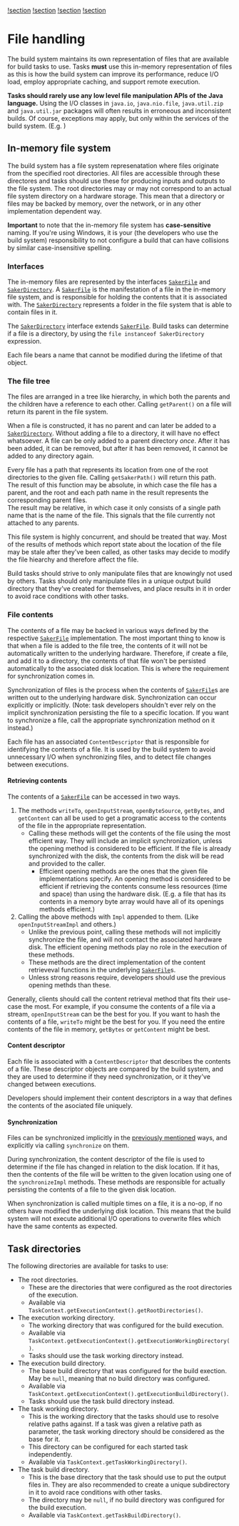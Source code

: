 [!section](filedependencies.md)
[!section](fileadditiondependency.md)
[!section](customfiles.md)
[!section](filemirroring.md)

# File handling

The build system maintains its own representation of files that are available for build tasks to use. Tasks **must** use this in-memory representation of files as this is how the build system can improve its performance, reduce I/O load, employ appropriate caching, and support remote execution.

<div class="doc-warning">

**Tasks should rarely use any low level file manipulation APIs of the Java language.** Using the I/O classes in `java.io`, `java.nio.file`, `java.util.zip` and `java.util.jar` packages will often results in erroneous and inconsistent builds. Of course, exceptions may apply, but only within the services of the build system. (E.g. [](filemirroring.md))

</div>

## In-memory file system

The build system has a file system represenatation where files originate from the specified root directories. All files are accessible through these directores and tasks should use these for producing inputs and outputs to the file system. The root directories may or may not correspond to an actual file system directory on a hardware storage. This mean that a directory or files may be backed by memory, over the network, or in any other implementation dependent way.

**Important** to note that the in-memory file system has **case-sensitive** naming. If you're using Windows, it is your (the developers who use the build system) responsibility to not configure a build that can have collisions by similar case-insensitive spelling.

### Interfaces

The in-memory files are represented by the interfaces [`SakerFile`](/javadoc/saker/build/file/SakerFile.html) and [`SakerDirectory`](/javadoc/saker/build/file/SakerDirectory.html). A [`SakerFile`](/javadoc/saker/build/file/SakerFile.html) is the manifestation of a file in the in-memory file system, and is responsible for holding the contents that it is associated with. The [`SakerDirectory`](/javadoc/saker/build/file/SakerDirectory.html) represents a folder in the file system that is able to contain files in it.

The [`SakerDirectory`](/javadoc/saker/build/file/SakerDirectory.html) interface extends [`SakerFile`](/javadoc/saker/build/file/SakerFile.html). Build tasks can determine if a file is a directory, by using the `file instanceof SakerDirectory` expression.

Each file bears a name that cannot be modified during the lifetime of that object. 

### The file tree

The files are arranged in a tree like hierarchy, in which both the parents and the children have a reference to each other. Calling `getParent()` on a file will return its parent in the file system.

When a file is constructed, it has no parent and can later be added to a [`SakerDirectory`](/javadoc/saker/build/file/SakerDirectory.html). Without adding a file to a directory, it will have no effect whatsoever. A file can be only added to a parent directory *once*. After it has been added, it can be removed, but after it has been removed, it cannot be added to any directory again.

Every file has a path that represents its location from one of the root directories to the given file. Calling `getSakerPath()` will return this path.\
The result of this function may be absolute, in which case the file has a parent, and the root and each path name in the result represents the corresponding parent files. \
The result may be relative, in which case it only consists of a single path name that is the name of the file. This signals that the file currently not attached to any parents.

This file system is highly concurrent, and should be treated that way. Most of the results of methods which report state about the location of the file may be stale after they've been called, as other tasks may decide to modify the file hiearchy and therefore affect the file.

Build tasks should strive to only manipulate files that are knowingly not used by others. Tasks should only manipulate files in a unique output build directory that they've created for themselves, and place results in it in order to avoid race conditions with other tasks.

### File contents

The contents of a file may be backed in various ways defined by the respective [`SakerFile`](/javadoc/saker/build/file/SakerFile.html) implementation. The most important thing to know is that when a file is added to the file tree, the contents of it will not be automatically written to the underlying hardware. Therefore, if create a file, and add it to a directory, the contents of that file won't be persisted automatically to the associated disk location. This is where the requirement for synchronization comes in.

Synchronization of files is the process when the contents of [`SakerFile`](/javadoc/saker/build/file/SakerFile.html)s are written out to the underlying hardware disk. Synchronization can occur explicitly or implicitly. (Note: task developers shouldn't ever rely on the implicit synchronization persisting the file to a specific location. If you want to synchronize a file, call the appropriate synchronization method on it instead.)

Each file has an associated `ContentDescriptor` that is responsible for identifying the contents of a file. It is used by the build system to avoid unnecessary I/O when synchronizing files, and to detect file changes between executions.

#### Retrieving contents

The contents of a [`SakerFile`](/javadoc/saker/build/file/SakerFile.html) can be accessed in two ways. 

1. The methods `writeTo`, `openInputStream`, `openByteSource`, `getBytes`, and `getContent` can all be used to get a programatic access to the contents of the file in the appropriate representation.
	* Calling these methods will get the contents of the file using the most efficient way. They will include an implicit synchronization, unless the opening method is considered to be efficient. If the file is already synchronized with the disk, the contents from the disk will be read and provided to the caller.
		* Efficient opening methods are the ones that the given file implementations specify. An opening method is considered to be efficient if retrieving the contents consume less resources (time and space) than using the hardware disk. (E.g. a file that has its contents in a memory byte array would have all of its openings methods efficient.)
2. Calling the above methods with `Impl` appended to them. (Like `openInputStreamImpl` and others.)
	* Unlike the previous point, calling these methods will not implicitly synchronize the file, and will not contact the associated hardware disk. The efficient opening methods play no role in the execution of these methods.
	* These methods are the direct implementation of the content retrieveval functions in the underlying [`SakerFile`](/javadoc/saker/build/file/SakerFile.html)s.
	* Unless strong reasons require, developers should use the previous opening methds than these.

Generally, clients should call the content retrieval method that fits their use-case the most. For example, if you consume the contents of a file via a stream, `openInputStream` can be the best for you. If you want to hash the contents of a file, `writeTo` might be the best for you. If you need the entire contents of the file in memory, `getBytes` or `getContent` might be best.

#### Content descriptor

Each file is associated with a `ContentDescriptor` that describes the contents of a file. These descriptor objects are compared by the build system, and they are used to determine if they need synchronization, or it they've changed between executions.

Developers should implement their content descriptors in a way that defines the contents of the asociated file uniquely.

#### Synchronization

Files can be synchronized implicitly in the [previously mentioned](#retrieving-contents) ways, and explicitly via calling `synchronize` on them.

During synchronization, the content descriptor of the file is used to determine if the file has changed in relation to the disk location. If it has, then the contents of the file will be written to the given location using one of the `synchronizeImpl` methods. These methods are responsible for actually persisting the contents of a file to the given disk location.

When synchronization is called multiple times on a file, it is a no-op, if no others have modified the underlying disk location. This means that the build system will not execute additional I/O operations to overwrite files which have the same contents as expected.

## Task directories

The following directories are available for tasks to use:

* The root directories.
	* These are the directories that were configured as the root directories of the execution.
	* Available via `TaskContext.getExecutionContext().getRootDirectories()`.
* The execution working directory.
	* The working directory that was configured for the build execution.
	* Available via `TaskContext.getExecutionContext().getExecutionWorkingDirectory()`.
	* Tasks should use the task working directory instead.
* The execution build directory.
	* The base build directory that was configured for the build exection. May be `null`, meaning that no build directory was configured.
	* Available via `TaskContext.getExecutionContext().getExecutionBuildDirectory()`.
	* Tasks should use the task build directory instead.
* The task working directory.
	* This is the working directory that the tasks should use to resolve relative paths against. If a task was given a relative path as parameter, the task working directory should be considered as the base for it.
	* This directory can be configured for each started task independently.
	* Available via `TaskContext.getTaskWorkingDirectory()`.
* The task build directory.
	* This is the base directory that the task should use to put the output files in. They are also recommended to create a unique subdirectory in it to avoid race conditions with other tasks.
	* The directory may be `null`, if no build directory was configured for the build execution.
	* Available via `TaskContext.getTaskBuildDirectory()`.
	
